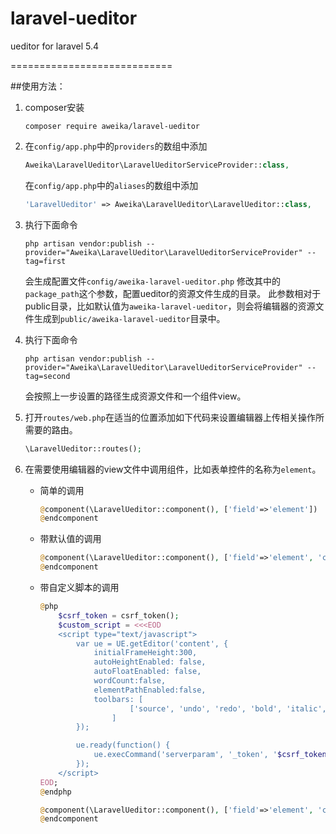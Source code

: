 # laravel-ueditor
ueditor for laravel 5.4

============================

##使用方法：

1. composer安装
    ```shell
    composer require aweika/laravel-ueditor
    ```

2. 在`config/app.php`中的`providers`的数组中添加
    ```php
    Aweika\LaravelUeditor\LaravelUeditorServiceProvider::class,
    ```
    在`config/app.php`中的`aliases`的数组中添加
    ```php
    'LaravelUeditor' => Aweika\LaravelUeditor\LaravelUeditor::class,
    ```

3. 执行下面命令
    ```shell
    php artisan vendor:publish --provider="Aweika\LaravelUeditor\LaravelUeditorServiceProvider" --tag=first
    ```
    会生成配置文件`config/aweika-laravel-ueditor.php`
    修改其中的`package_path`这个参数，配置ueditor的资源文件生成的目录。
    此参数相对于public目录，比如默认值为`aweika-laravel-ueditor`，则会将编辑器的资源文件生成到`public/aweika-laravel-ueditor`目录中。

4. 执行下面命令
    ```shell
    php artisan vendor:publish --provider="Aweika\LaravelUeditor\LaravelUeditorServiceProvider" --tag=second
    ```
    会按照上一步设置的路径生成资源文件和一个组件view。

5. 打开`routes/web.php`在适当的位置添加如下代码来设置编辑器上传相关操作所需要的路由。
    ```php
    \LaravelUeditor::routes();
    ```

6. 在需要使用编辑器的view文件中调用组件，比如表单控件的名称为`element`。
    * 简单的调用
        ```php
        @component(\LaravelUeditor::component(), ['field'=>'element'])
        @endcomponent
        ```
    * 带默认值的调用
        ```php
        @component(\LaravelUeditor::component(), ['field'=>'element', 'content'=>'default content'])
        @endcomponent
        ```
    * 带自定义脚本的调用
        ```php
        @php
            $csrf_token = csrf_token();
            $custom_script = <<<EOD
            <script type="text/javascript">
                var ue = UE.getEditor('content', {
                    initialFrameHeight:300,
                    autoHeightEnabled: false,
                    autoFloatEnabled: false,
                    wordCount:false,
                    elementPathEnabled:false,
                    toolbars: [
                            ['source', 'undo', 'redo', 'bold', 'italic', 'underline', 'strikethrough', 'forecolor', 'backcolor', 'simpleupload', 'fullscreen']
                        ]
                });

                ue.ready(function() {
                    ue.execCommand('serverparam', '_token', '$csrf_token');
                });
            </script>
        EOD;
        @endphp
        
        @component(\LaravelUeditor::component(), ['field'=>'element', 'content'=>'default content', 'custom_script'=>$custom_script])
        @endcomponent
        ```
